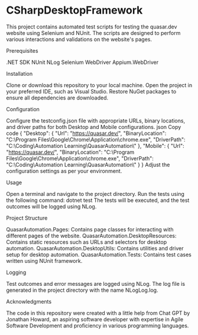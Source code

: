 # CSharpDesktopFramework

This project contains automated test scripts for testing the quasar.dev website using Selenium and NUnit. The scripts are designed to perform various interactions and validations on the website's pages.

Prerequisites

.NET SDK
NUnit
NLog
Selenium WebDriver
Appium.WebDriver

Installation

Clone or download this repository to your local machine.
Open the project in your preferred IDE, such as Visual Studio.
Restore NuGet packages to ensure all dependencies are downloaded.

Configuration

Configure the testconfig.json file with appropriate URLs, binary locations, and driver paths for both Desktop and Mobile configurations.
json
Copy code
{
  "Desktop": {
    "Url": "https://quasar.dev/",
    "BinaryLocation": "C:\\Program Files\\Google\\Chrome\\Application\\chrome.exe",
    "DriverPath": "C:\\Coding\\Automation Learning\\QuasarAutomation\\"
  },
  "Mobile": {
    "Url": "https://quasar.dev/",
    "BinaryLocation": "C:\\Program Files\\Google\\Chrome\\Application\\chrome.exe",
    "DriverPath": "C:\\Coding\\Automation Learning\\QuasarAutomation\\"
  }
}
Adjust the configuration settings as per your environment.

Usage

Open a terminal and navigate to the project directory.
Run the tests using the following command:
dotnet test
The tests will be executed, and the test outcomes will be logged using NLog.

Project Structure

QuasarAutomation.Pages: Contains page classes for interacting with different pages of the website.
QuasarAutomation.DesktopResources: Contains static resources such as URLs and selectors for desktop automation.
QuasarAutomation.DesktopUtils: Contains utilities and driver setup for desktop automation.
QuasarAutomation.Tests: Contains test cases written using NUnit framework.

Logging

Test outcomes and error messages are logged using NLog. The log file is generated in the project directory with the name NLogLog.log.

Acknowledgments

The code in this repository were created with a little help from Chat GPT by Jonathan Howard, an aspiring software developer with expertise in Agile Software Development and proficiency in various programming languages.
